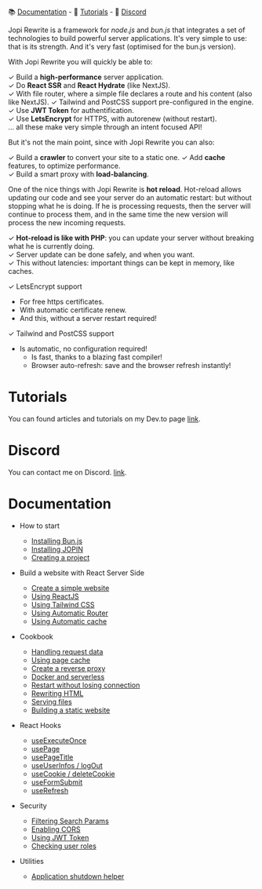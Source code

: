 📚 [Documentation](#documentation) - 🚀 [Tutorials](#tutorials) - 💬 [Discord](#discord)

Jopi Rewrite is a framework for *node.js* and *bun.js* that integrates a set of technologies to build powerful server applications.
It's very simple to use: that is its strength. And it's very fast (optimised for the bun.js version).

With Jopi Rewrite you will quickly be able to:

✓ Build a **high-performance** server application.  
✓ Do **React SSR** and **React Hydrate** (like NextJS).  
✓ With file router, where a simple file declares a route and his content (also like NextJS).
✓ Tailwind and PostCSS support pre-configured in the engine.  
✓ Use **JWT Token** for authentification.  
✓ Use **LetsEncrypt** for HTTPS, with autorenew (without restart).  
... all these make very simple through an intent focused API!

But it's not the main point, since with Jopi Rewrite you can also:

✓ Build a **crawler** to convert your site to a static one.
✓ Add **cache** features, to optimize performance.  
✓ Build a smart proxy with **load-balancing**.  

One of the nice things with Jopi Rewrite is **hot reload**. Hot-reload allows updating our code and see your server do
an automatic restart: but without stopping what he is doing. If he is processing requests, then the server will continue
to process them, and in the same time the new version will process the new incoming requests.

✓ **Hot-reload is like with PHP**: you can update your server without breaking what he is currently doing.  
✓ Server update can be done safely, and when you want.  
✓ This without latencies: important things can be kept in memory, like caches.

✓ LetsEncrypt support
  * For free https certificates.
  * With automatic certificate renew.
  * And this, without a server restart required!

✓ Tailwind and PostCSS support
  * Is automatic, no configuration required!
    * Is fast, thanks to a blazing fast compiler!
    * Browser auto-refresh: save and the browser refresh instantly!

# Tutorials

You can found articles and tutorials on my Dev.to page [link](https://dev.to/johanpiquet).

# Discord

You can contact me on Discord. [link](https://discord.com/channels/1397868681253490728/1397868681253490731).

# Documentation

* How to start
    * [Installing Bun.js](_doc/how_to_start/installing_bunjs.md)
    * [Installing JOPIN](_doc/how_to_start/installing_jopin.md)
    * [Creating a project](_doc/how_to_start/creating_a_project.md)
* Build a website with React Server Side
    * [Create a simple website](_doc/reactjs/create_a_website.md)
    * [Using ReactJS](_doc/reactjs/using_reactjs.md)
    * [Using Tailwind CSS](_doc/reactjs/using_tailwind.md)
    * [Using Automatic Router](_doc/reactjs/use_automatic_route.md)
    * [Using Automatic cache](_doc/reactjs/automatic_cache.md)
* Cookbook
  * [Handling request data](_doc/cookbook/handling_request_data.md)
  * [Using page cache](_doc/cookbook/using_page_cache.md)
  * [Create a reverse proxy](_doc/cookbook/create_a_reverse_proxy.md)
  * [Docker and serverless](_doc/cookbook/docker_and_serverless.md)
  * [Restart without losing connection](_doc/cookbook/restart_without_losing_connection.md)
  * [Rewriting HTML](_doc/cookbook/rewriting_html.md)
  * [Serving files](_doc/cookbook/serving_files.md)
  * [Building a static website](_doc/cookbook/static_web_site.md)
* React Hooks
    * [useExecuteOnce](_doc/hooks/use_execute_once.md)
    * [usePage](_doc/hooks/use_page.md)
    * [usePageTitle](_doc/hooks/use_page_title.md)
    * [useUserInfos / logOut](_doc/hooks/use_user_infos.md)
    * [useCookie / deleteCookie](_doc/hooks/use_cookie.md)
    * [useFormSubmit](_doc/hooks/use_form_submit.md)
    * [useRefresh](_doc/hooks/use_refresh.md)

* Security
    * [Filtering Search Params](_doc/security/filtering-search-params.md)
    * [Enabling CORS](_doc/security/enabling-cors.md)
    * [Using JWT Token](_doc/security/using-jwt-token.md)
    * [Checking user roles](_doc/security/checking-user-roles.md)
* Utilities
    * [Application shutdown helper](_doc/utilities/application-shutdown-helper.md)